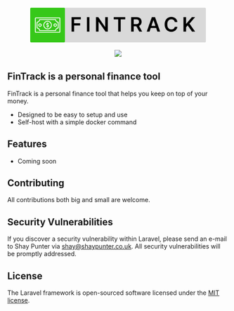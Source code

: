 <p align="center"><img src="https://raw.githubusercontent.com/ShayPunter/FinTrack/main/public/fintrack-logo-with-white-bg.png" width="400" alt="Laravel Logo"></p>

<p align="center">
<a href="/LICENSE" target="_blank"><img src='https://img.shields.io/badge/license-MIT-green?style=for-the-badge' /></a>
</p>

## FinTrack is a personal finance tool

FinTrack is a personal finance tool that helps you keep on top of your money.
* Designed to be easy to setup and use
* Self-host with a simple docker command

## Features

* Coming soon

## Contributing

All contributions both big and small are welcome.

## Security Vulnerabilities

If you discover a security vulnerability within Laravel, please send an e-mail to Shay Punter via [shay@shaypunter.co.uk](mailto:shay@shaypunter.co.uk). All security vulnerabilities will be promptly addressed.

## License

The Laravel framework is open-sourced software licensed under the [MIT license](https://opensource.org/licenses/MIT).
